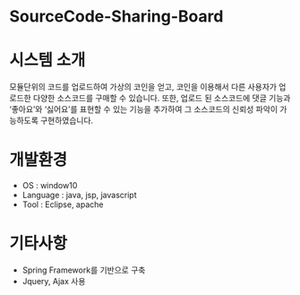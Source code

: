 # SourceCode-Sharing-Board


# 시스템 소개
모듈단위의 코드를 업로드하여 가상의 코인을 얻고, 코인을 이용해서 다른 사용자가 업로드한 다양한 소스코드를 구매할 수 있습니다. 
또한, 업로드 된 소스코드에 댓글 기능과 ‘좋아요’와 ‘싫어요’를 표현할 수 있는 기능을 추가하여 그 소스코드의 신뢰성 파악이 가능하도록 구현하였습니다.


# 개발환경
- OS : window10
- Language : java, jsp, javascript
- Tool : Eclipse, apache


# 기타사항
- Spring Framework를 기반으로 구축
- Jquery, Ajax 사용
